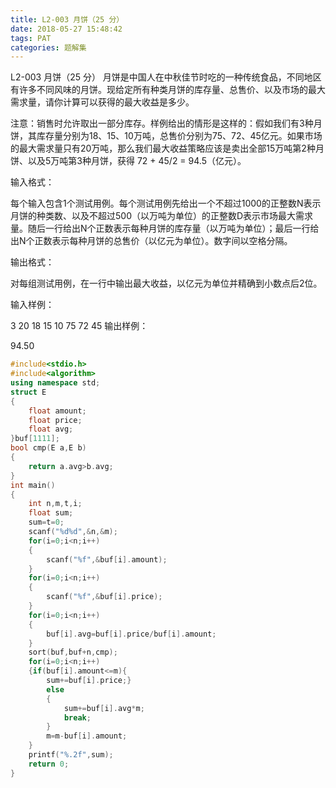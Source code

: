 ```yaml
---
title: L2-003 月饼（25 分）
date: 2018-05-27 15:48:42
tags: PAT
categories: 题解集
---
```


L2-003 月饼（25 分）
月饼是中国人在中秋佳节时吃的一种传统食品，不同地区有许多不同风味的月饼。现给定所有种类月饼的库存量、总售价、以及市场的最大需求量，请你计算可以获得的最大收益是多少。

注意：销售时允许取出一部分库存。样例给出的情形是这样的：假如我们有3种月饼，其库存量分别为18、15、10万吨，总售价分别为75、72、45亿元。如果市场的最大需求量只有20万吨，那么我们最大收益策略应该是卖出全部15万吨第2种月饼、以及5万吨第3种月饼，获得 72 + 45/2 = 94.5（亿元）。

输入格式：

每个输入包含1个测试用例。每个测试用例先给出一个不超过1000的正整数N表示月饼的种类数、以及不超过500（以万吨为单位）的正整数D表示市场最大需求量。随后一行给出N个正数表示每种月饼的库存量（以万吨为单位）；最后一行给出N个正数表示每种月饼的总售价（以亿元为单位）。数字间以空格分隔。

输出格式：

对每组测试用例，在一行中输出最大收益，以亿元为单位并精确到小数点后2位。

输入样例：

3 20
18 15 10
75 72 45
输出样例：

94.50

```cpp
#include<stdio.h>
#include<algorithm>
using namespace std;
struct E
{
    float amount;
    float price;
    float avg;
}buf[1111];
bool cmp(E a,E b)
{
    return a.avg>b.avg;
}
int main()
{
    int n,m,t,i;
    float sum;
    sum=t=0;
    scanf("%d%d",&n,&m);
    for(i=0;i<n;i++)
    {
        scanf("%f",&buf[i].amount);
    }
    for(i=0;i<n;i++)
    {
        scanf("%f",&buf[i].price);
    }
    for(i=0;i<n;i++)
    {
        buf[i].avg=buf[i].price/buf[i].amount;
    }
    sort(buf,buf+n,cmp);
    for(i=0;i<n;i++)
    {if(buf[i].amount<=m){
        sum+=buf[i].price;}
        else
        {
            sum+=buf[i].avg*m;
            break;
        }
        m=m-buf[i].amount;
    }
    printf("%.2f",sum);
    return 0;
}
```